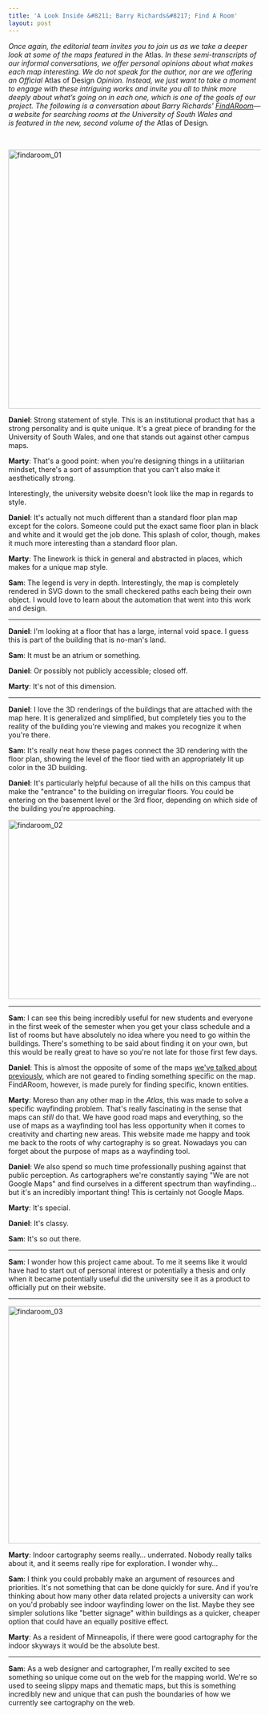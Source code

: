 ```yaml
---
title: 'A Look Inside &#8211; Barry Richards&#8217; Find A Room'
layout: post
---
```


<em>Once again, the editorial team invites you to join us as we take a deeper look at some of the maps featured in the </em>Atlas<em>. In these semi-transcripts of our informal conversations, we offer personal opinions about what makes each map interesting. We do not speak for the author, nor are we offering an Official </em>Atlas of Design<em> Opinion. Instead, we just want to take a moment to engage with these intriguing works and invite you all to think more deeply about what’s going on in each one, which is one of the goals of our project. The following is a conversation about Barry Richards' <a href="http://findaroom.southwales.ac.uk/">FindARoom</a>—a website for searching rooms at the University of South Wales and is featured in the new, second volume of the </em>Atlas of Design<em>.</em>

&nbsp;

<img class="aligncenter size-full wp-image-1438" src="http://atlasofdesign.org/wp-content/uploads/2015/01/findaroom_01.png" alt="findaroom_01" width="1000" height="517" />

<strong>Daniel</strong>: Strong statement of style. This is an institutional product that has a strong personality and is quite unique. It's a great piece of branding for the University of South Wales, and one that stands out against other campus maps.

<strong>Marty</strong>: That's a good point: when you're designing things in a utilitarian mindset, there's a sort of assumption that you can't also make it aesthetically strong.

Interestingly, the university website doesn't look like the map in regards to style.

<strong>Daniel</strong>: It's actually not much different than a standard floor plan map except for the colors. Someone could put the exact same floor plan in black and white and it would get the job done. This splash of color, though, makes it much more interesting than a standard floor plan.

<strong>Marty</strong>: The linework is thick in general and abstracted in places, which makes for a unique map style.

<strong>Sam</strong>: The legend is very in depth. Interestingly, the map is completely rendered in SVG down to the small checkered paths each being their own object. I would love to learn about the automation that went into this work and design.

<hr />

<strong>Daniel</strong>: I'm looking at a floor that has a large, internal void space. I guess this is part of the building that is no-man's land.

<strong>Sam</strong>: It must be an atrium or something.

<strong>Daniel</strong>: Or possibly not publicly accessible; closed off.

<strong>Marty</strong>: It's not of this dimension.

<hr />

<strong>Daniel</strong>: I love the 3D renderings of the buildings that are attached with the map here. It is generalized and simplified, but completely ties you to the reality of the building you're viewing and makes you recognize it when you're there.

<strong>Sam</strong>: It's really neat how these pages connect the 3D rendering with the floor plan, showing the level of the floor tied with an appropriately lit up color in the 3D building.

<strong>Daniel</strong>: It's particularly helpful because of all the hills on this campus that make the "entrance" to the building on irregular floors. You could be entering on the basement level or the 3rd floor, depending on which side of the building you're approaching.

<img class="aligncenter size-full wp-image-1439" src="http://atlasofdesign.org/wp-content/uploads/2015/01/findaroom_02.png" alt="findaroom_02" width="1000" height="358" />

<hr />

<strong>Sam</strong>: I can see this being incredibly useful for new students and everyone in the first week of the semester when you get your class schedule and a list of rooms but have absolutely no idea where you need to go within the buildings. There's something to be said about finding it on your own, but this would be really great to have so you're not late for those first few days.

<strong>Daniel</strong>: This is almost the opposite of some of the maps <a title="A Look Inside — Jake Coolidge’s Columbia River Watershed" href="http://atlasofdesign.org/2014/12/03/look-inside-coolidge/">we've talked about previously</a>, which are not geared to finding something specific on the map. FindARoom, however, is made purely for finding specific, known entities.

<strong>Marty</strong>: Moreso than any other map in the <em>Atlas</em>, this was made to solve a specific wayfinding problem. That's really fascinating in the sense that maps can <em>still</em> do that. We have good road maps and everything, so the use of maps as a wayfinding tool has less opportunity when it comes to creativity and charting new areas. This website made me happy and took me back to the roots of why cartography is so great. Nowadays you can forget about the purpose of maps as a wayfinding tool.

<strong>Daniel</strong>: We also spend so much time professionally pushing against that public perception. As cartographers we're constantly saying "We are not Google Maps" and find ourselves in a different spectrum than wayfinding… but it's an incredibly important thing! This is certainly not Google Maps.

<strong>Marty</strong>: It's special.

<strong>Daniel</strong>: It's classy.

<strong>Sam</strong>: It's so out there.

<hr />

<strong>Sam</strong>: I wonder how this project came about. To me it seems like it would have had to start out of personal interest or potentially a thesis and only when it became potentially useful did the university see it as a product to officially put on their website.

<hr />

<img class="aligncenter size-full wp-image-1440" src="http://atlasofdesign.org/wp-content/uploads/2015/01/findaroom_03.png" alt="findaroom_03" width="1000" height="474" />

<strong>Marty</strong>: Indoor cartography seems really… underrated. Nobody really talks about it, and it seems really ripe for exploration. I wonder why…

<strong>Sam</strong>: I think you could probably make an argument of resources and priorities. It's not something that can be done quickly for sure. And if you're thinking about how many other data related projects a university can work on you'd probably see indoor wayfinding lower on the list. Maybe they see simpler solutions like "better signage" within buildings as a quicker, cheaper option that could have an equally positive effect.

<strong>Marty</strong>: As a resident of Minneapolis, if there were good cartography for the indoor skyways it would be the absolute best.

<hr />

<strong>Sam</strong>: As a web designer and cartographer, I'm really excited to see something so unique come out on the web for the mapping world. We're so used to seeing slippy maps and thematic maps, but this is something incredibly new and unique that can push the boundaries of how we currently see cartography on the web.